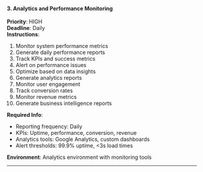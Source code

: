 #### 3. Analytics and Performance Monitoring
**Priority**: HIGH  
**Deadline**: Daily  
**Instructions**:
1. Monitor system performance metrics
2. Generate daily performance reports
3. Track KPIs and success metrics
4. Alert on performance issues
5. Optimize based on data insights
6. Generate analytics reports
7. Monitor user engagement
8. Track conversion rates
9. Monitor revenue metrics
10. Generate business intelligence reports

**Required Info**:
- Reporting frequency: Daily
- KPIs: Uptime, performance, conversion, revenue
- Analytics tools: Google Analytics, custom dashboards
- Alert thresholds: 99.9% uptime, <3s load times

**Environment**: Analytics environment with monitoring tools

---

